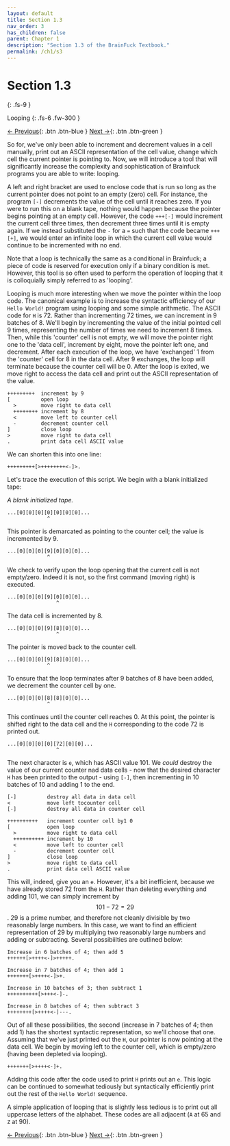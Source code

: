 ```yaml
---
layout: default
title: Section 1.3
nav_order: 3
has_children: false
parent: Chapter 1
description: "Section 1.3 of the BrainFuck Textbook."
permalink: /ch1/s3
---
```


# Section 1.3
{: .fs-9 }

Looping
{: .fs-6 .fw-300 }

[← Previous](/s2){: .btn .btn-blue }
[Next →](/s4){: .btn .btn-green }

So for, we've only been able to increment and decrement values in a cell manually, print out an ASCII representation of the cell value, change which cell the current pointer is pointing to. Now, we will introduce a tool that will significantly increase the complexity and sophistication of Brainfuck programs you are able to write: looping. 

A left and right bracket are used to enclose code that is run so long as the current pointer does not point to an empty (zero) cell. For instance, the program `[-]` decrements the value of the cell until it reaches zero. If you were to run this on a blank tape, nothing would happen because the pointer begins pointing at an empty cell. However, the code `+++[-]` would increment the current cell three times, then decrement three times until it is empty again. If we instead substituted the `-` for a `=` such that the code became `+++[+]`, we would enter an infinite loop in which the current cell value would continue to be incremented with no end.

Note that a loop is technically the same as a conditional in Brainfuck; a piece of code is reserved for execution only if a binary condition is met. However, this tool is so often used to perform the operation of looping that it is colloquially simply referred to as 'looping'.

Looping is much more interesting when we move the pointer within the loop code. The canonical example is to increase the syntactic efficiency of our `Hello World!` program using looping and some simple arithmetic. The ASCII code for `H` is 72. Rather than incrementing 72 times, we can increment in 9 batches of 8. We'll begin by incrementing the value of the initial pointed cell 9 times, representing the number of times we need to increment 8 times. Then, while this 'counter' cell is not empty, we will move the pointer right one to the 'data cell', increment by eight, move the pointer left one, and decrement. After each execution of the loop, we have 'exchanged' 1 from the 'counter' cell for 8 in the data cell. After 9 exchanges, the loop will terminate because the counter cell will be 0. After the loop is exited, we move right to access the data cell and print out the ASCII representation of the value.

```
+++++++++  increment by 9
[          open loop
  >        move right to data cell
  ++++++++ increment by 8
  <        move left to counter cell
  -        decrement counter cell
]          close loop
>          move right to data cell
.          print data cell ASCII value
```

We can shorten this into one line:

```
+++++++++[>++++++++<-]>.
```

Let's trace the execution of this script. We begin with a blank initialized tape:

*A blank initialized tape.*
```
...[0][0][0][0][0][0][0]...
             ^
```

This pointer is demarcated as pointing to the counter cell; the value is incremented by 9.

```
...[0][0][0][9][0][0][0]...
             ^
```

We check to verify upon the loop opening that the current cell is not empty/zero. Indeed it is not, so the first command (moving right) is executed.


```
...[0][0][0][9][0][0][0]...
                ^
```

The data cell is incremented by 8.


```
...[0][0][0][9][8][0][0]...
                ^
```

The pointer is moved back to the counter cell.


```
...[0][0][0][9][8][0][0]...
             ^
```

To ensure that the loop terminates after 9 batches of 8 have been added, we decrement the counter cell by one.


```
...[0][0][0][8][8][0][0]...
             ^
```

This continues until the counter cell reaches 0. At this point, the pointer is shifted right to the data cell and the `H` corresponding to the code 72 is printed out.


```
...[0][0][0][0][72][0][0]...
                ^
```


The next character is `e`, which has ASCII value 101. We *could* destroy the value of our current counter nad data cells - now that the desired character `H` has been printed to the output - using `[-]`, then incrementing in 10 batches of 10 and adding 1 to the end.

```
[-]          destroy all data in data cell
<            move left tocounter cell
[-]          destroy all data in counter cell

++++++++++   increment counter cell by1 0
[            open loop
  >          move right to data cell
  ++++++++++ increment by 10
  <          move left to counter cell
  -          decrement counter cell
]            close loop
>            move right to data cell
.            print data cell ASCII value
```

This will, indeed, give you an `e`. However, it's a bit inefficient, because we have already stored 72 from the `H`. Rather than deleting everything and adding 101, we can simply increment by $$101 - 72 = 29$$. 29 is a prime number, and therefore not cleanly divisible by two reasonably large numbers. In this case, we want to find an efficient representation of 29 by multiplying two reasonably large numbers and adding or subtracting. Several possibiilties are outlined below:

```
Increase in 6 batches of 4; then add 5
++++++[>++++<-]>+++++.

Increase in 7 batches of 4; then add 1
+++++++[>++++<-]>+.

Increase in 10 batches of 3; then subtract 1
++++++++++[>+++<-]-.

Increase in 8 batches of 4; then subtract 3
++++++++[>++++<-]---.
```

Out of all these possibilities, the second (increase in 7 batches of 4; then add 1) has the shortest syntactic representation, so we'll choose that one. Assuming that we've just printed out the `H`, our pointer is now pointing at the data cell. We begin by moving left to the counter cell, which is empty/zero (having been depleted via looping).

```
+++++++[>++++<-]+.
```

Adding this code after the code used to print `H` prints out an `e`. This logic can be continued to somewhat tediously but syntactically efficiently print out the rest of the `Hello World!` sequence.

A simple application of looping that is slightly less tedious is to print out all uppercase letters of the alphabet. These codes are all adjacent (`A` at 65 and `Z` at 90).


[← Previous](/s2){: .btn .btn-blue }
[Next →](/s4){: .btn .btn-green }

